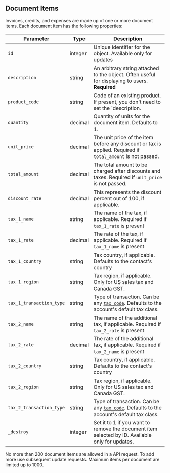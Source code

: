 ## Document Items

Invoices, credits, and expenses are made up of one or more document items. Each document item has the following properties:

Parameter                 | Type      | Description
--------------------------|-----------|--------------------------------------------------------------------------------
`id`                      | integer   | Unique identifier for the object. Available only for updates
`description`             | string    | An arbitrary string attached to the object. Often useful for displaying to users. **Required**
`product_code`            | string    | Code of an existing [product](#products). If present, you don't need to set the `description.
`quantity`                | decimal   | Quantity of units for the document item. Defaults to 1.
`unit_price`              | decimal   | The unit price of the item before any discount or tax is applied. Required if `total_amount` is not passed.
`total_amount`            | decimal   | The total amount to be charged after discounts and taxes. Required if `unit_price` is not passed.
`discount_rate`           | decimal   | This represents the discount percent out of 100, if applicable.
`tax_1_name`              | string    | The name of the tax, if applicable. Required if `tax_1_rate` is present
`tax_1_rate`              | decimal   | The rate of the tax, if applicable. Required if `tax_1_name` is present
`tax_1_country`           | string    | Tax country, if applicable. Defaults to the contact's country
`tax_1_region`            | string    | Tax region, if applicable. Only for US sales tax and Canada GST.
`tax_1_transaction_type`  | string    | Type of transaction. Can be any [`tax_code`](#list-all-tax-codes). Defaults to the account's default tax class.
`tax_2_name`              | string    | The name of the additional tax, if applicable. Required if `tax_2_rate` is present
`tax_2_rate`              | decimal   | The rate of the additional tax, if applicable. Required if `tax_2_name` is present
`tax_2_country`           | string    | Tax country, if applicable. Defaults to the contact's country
`tax_2_region`            | string    | Tax region, if applicable. Only for US sales tax and Canada GST.
`tax_2_transaction_type`  | string    | Type of transaction. Can be any [`tax_code`](#list-all-tax-codes). Defaults to the account's default tax class.
`_destroy`                | integer   | Set it to 1 if you want to remove the document item selected by ID. Available only for updates.

<aside class="notice">
  No more than 200 document items are allowed in a API request. To add more use subsequent update requests. Maximum items per document are limited up to 1000.
</aside>